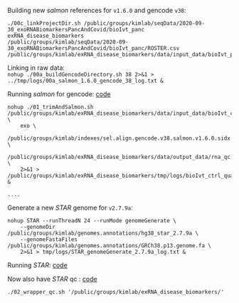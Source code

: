 
Building new *salmon* references for `v1.6.0` and gencode `v38`:  
```
./00c_linkProjectDir.sh /public/groups/kimlab/seqData/2020-09-30_exoRNABiomarkersPancAndCovid/bioIvt_panc
exRNA_disease_biomarkers
/public/groups/kimlab/seqData/2020-09-30_exoRNABiomarkersPancAndCovid/bioIvt_panc/ROSTER.csv
/public/groups/kimlab/exRNA_disease_biomarkers/data/input_data/bioIvt_panc
```

Linking in raw data:  
```nohup ./00a_buildGencodeDirectory.sh 38 2>&1 > ../tmp/logs/00a_salmon_1.6.0_gencode_38_log.txt &```

Running *salmon* for gencode: [code](bin/01_wrapper.sh)  
```
nohup ./01_trimAndSalmon.sh /public/groups/kimlab/exRNA_disease_biomarkers/data/input_data/bioIvt_ctrl/ \
	exo \
	/public/groups/kimlab/indexes/sel.align.gencode.v38.salmon.v1.6.0.sidx \
	/public/groups/kimlab/exRNA_disease_biomarkers/data/output_data/rna_qc \
	2>&1 > /public/groups/kimlab/exRNA_disease_biomarkers/tmp/logs/bioIvt_ctrl_quant_log.txt &

....

```  

Generate a new *STAR* genome for `v2.7.9a`:  
```
nohup STAR --runThreadN 24 --runMode genomeGenerate \
	--genomeDir /public/groups/kimlab/genomes.annotations/hg38_star_2.7.9a \
	--genomeFastaFiles /public/groups/kimlab/genomes.annotations/GRCh38.p13.genome.fa \
	2>&1 > tmp/logs/STAR_genomeGenerate_2.7.9a_log.txt &
```  

Running *STAR*: [code](bin/02_wrapper.sh)  

Now also have *STAR* qc : [code](bin/02_wrapper_qc.sh)  
```
./02_wrapper_qc.sh '/public/groups/kimlab/exRNA_disease_biomarkers/'
```


